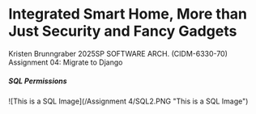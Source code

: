 # Integrated Smart Home, More than Just Security and Fancy Gadgets
Kristen Brunngraber
2025SP SOFTWARE ARCH. (CIDM-6330-70)
Assignment 04: Migrate to Django


##### SQL Permissions

![This is a SQL Image](/Assignment 4/SQL2.PNG "This is a SQL Image")

